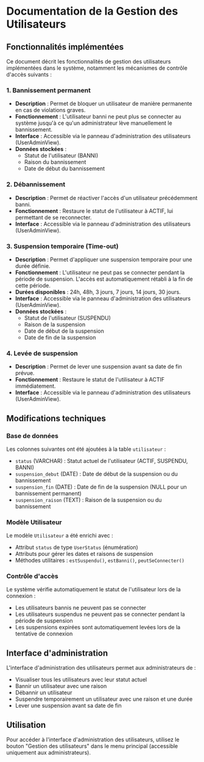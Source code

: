 # Documentation de la Gestion des Utilisateurs

## Fonctionnalités implémentées

Ce document décrit les fonctionnalités de gestion des utilisateurs implémentées dans le système, notamment les mécanismes de contrôle d'accès suivants :

### 1. Bannissement permanent

- **Description** : Permet de bloquer un utilisateur de manière permanente en cas de violations graves.
- **Fonctionnement** : L'utilisateur banni ne peut plus se connecter au système jusqu'à ce qu'un administrateur lève manuellement le bannissement.
- **Interface** : Accessible via le panneau d'administration des utilisateurs (UserAdminView).
- **Données stockées** : 
  - Statut de l'utilisateur (BANNI)
  - Raison du bannissement
  - Date de début du bannissement

### 2. Débannissement

- **Description** : Permet de réactiver l'accès d'un utilisateur précédemment banni.
- **Fonctionnement** : Restaure le statut de l'utilisateur à ACTIF, lui permettant de se reconnecter.
- **Interface** : Accessible via le panneau d'administration des utilisateurs (UserAdminView).

### 3. Suspension temporaire (Time-out)

- **Description** : Permet d'appliquer une suspension temporaire pour une durée définie.
- **Fonctionnement** : L'utilisateur ne peut pas se connecter pendant la période de suspension. L'accès est automatiquement rétabli à la fin de cette période.
- **Durées disponibles** : 24h, 48h, 3 jours, 7 jours, 14 jours, 30 jours.
- **Interface** : Accessible via le panneau d'administration des utilisateurs (UserAdminView).
- **Données stockées** : 
  - Statut de l'utilisateur (SUSPENDU)
  - Raison de la suspension
  - Date de début de la suspension
  - Date de fin de la suspension

### 4. Levée de suspension

- **Description** : Permet de lever une suspension avant sa date de fin prévue.
- **Fonctionnement** : Restaure le statut de l'utilisateur à ACTIF immédiatement.
- **Interface** : Accessible via le panneau d'administration des utilisateurs (UserAdminView).

## Modifications techniques

### Base de données

Les colonnes suivantes ont été ajoutées à la table `utilisateur` :

- `status` (VARCHAR) : Statut actuel de l'utilisateur (ACTIF, SUSPENDU, BANNI)
- `suspension_debut` (DATE) : Date de début de la suspension ou du bannissement
- `suspension_fin` (DATE) : Date de fin de la suspension (NULL pour un bannissement permanent)
- `suspension_raison` (TEXT) : Raison de la suspension ou du bannissement

### Modèle Utilisateur

Le modèle `Utilisateur` a été enrichi avec :

- Attribut `status` de type `UserStatus` (énumération)
- Attributs pour gérer les dates et raisons de suspension
- Méthodes utilitaires : `estSuspendu()`, `estBanni()`, `peutSeConnecter()`

### Contrôle d'accès

Le système vérifie automatiquement le statut de l'utilisateur lors de la connexion :

- Les utilisateurs bannis ne peuvent pas se connecter
- Les utilisateurs suspendus ne peuvent pas se connecter pendant la période de suspension
- Les suspensions expirées sont automatiquement levées lors de la tentative de connexion

## Interface d'administration

L'interface d'administration des utilisateurs permet aux administrateurs de :

- Visualiser tous les utilisateurs avec leur statut actuel
- Bannir un utilisateur avec une raison
- Débannir un utilisateur
- Suspendre temporairement un utilisateur avec une raison et une durée
- Lever une suspension avant sa date de fin

## Utilisation

Pour accéder à l'interface d'administration des utilisateurs, utilisez le bouton "Gestion des utilisateurs" dans le menu principal (accessible uniquement aux administrateurs).